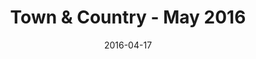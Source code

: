 ---
title: Town & Country - May 2016
date: 2016-04-17
summary: |
  Assael Forever Bangles featured in Town & Country, May 2016. The Forever Bangles are available Exclusively at Neiman Marcus. Japanese Akoya Pearl Bangles, with or without pave diamonds. ​​
featured_image: 2016-04-17.jpg
---